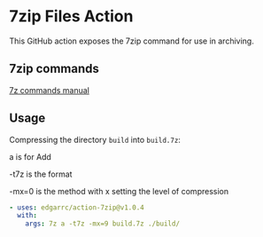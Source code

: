 # 7zip Files Action

This GitHub action exposes the 7zip command for use in archiving.

## 7zip commands

[7z commands manual](http://7zip.bugaco.com/7zip/MANUAL/commands/index.htm)

## Usage

Compressing the directory `build` into `build.7z`:

a is for Add

-t7z is the format

-mx=0 is the method with x setting the level of compression

```yaml
- uses: edgarrc/action-7zip@v1.0.4
  with:
    args: 7z a -t7z -mx=9 build.7z ./build/
```

